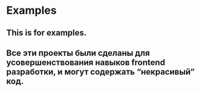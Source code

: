 # Examples
This is for examples.
---
Все эти проекты были сделаны для усовершенствования навыков frontend разработки, и могут содержать “некрасивый” код.
---
